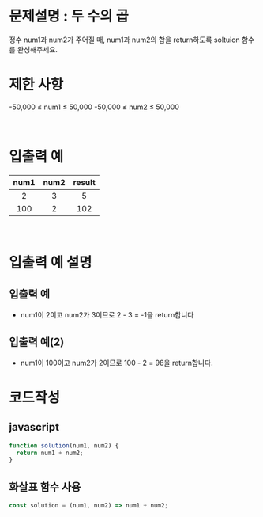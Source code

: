 # 문제설명 : 두 수의 곱

정수 num1과 num2가 주어질 때, num1과 num2의 합을 return하도록 soltuion 함수를 완성해주세요.
<br />

# 제한 사항

-50,000 ≤ num1 ≤ 50,000
-50,000 ≤ num2 ≤ 50,000

<br />

# 입출력 예

| num1 | num2 | result |
| :--: | :--: | :----: |
|  2   |  3   |   5    |
| 100  |  2   |  102   |

<br />

# 입출력 예 설명

## 입출력 예

- num1이 2이고 num2가 3이므로 2 - 3 = -1을 return합니다

## 입출력 예(2)

- num1이 100이고 num2가 2이므로 100 - 2 = 98을 return합니다.

# 코드작성

## javascript

```js
function solution(num1, num2) {
  return num1 + num2;
}
```

## 화살표 함수 사용

```js
const solution = (num1, num2) => num1 + num2;
```
